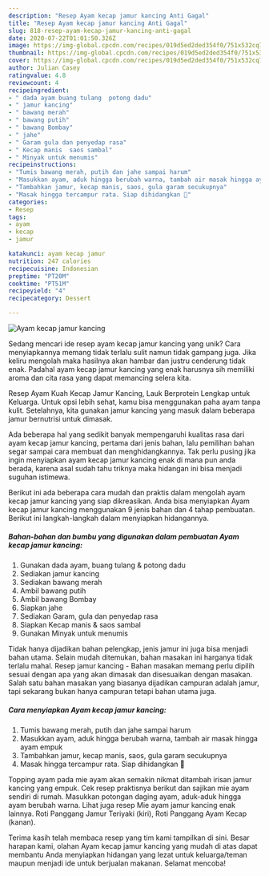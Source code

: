 ```yaml
---
description: "Resep Ayam kecap jamur kancing Anti Gagal"
title: "Resep Ayam kecap jamur kancing Anti Gagal"
slug: 818-resep-ayam-kecap-jamur-kancing-anti-gagal
date: 2020-07-22T01:01:50.326Z
image: https://img-global.cpcdn.com/recipes/019d5ed2ded354f0/751x532cq70/ayam-kecap-jamur-kancing-foto-resep-utama.jpg
thumbnail: https://img-global.cpcdn.com/recipes/019d5ed2ded354f0/751x532cq70/ayam-kecap-jamur-kancing-foto-resep-utama.jpg
cover: https://img-global.cpcdn.com/recipes/019d5ed2ded354f0/751x532cq70/ayam-kecap-jamur-kancing-foto-resep-utama.jpg
author: Julian Casey
ratingvalue: 4.8
reviewcount: 4
recipeingredient:
- " dada ayam buang tulang  potong dadu"
- " jamur kancing"
- " bawang merah"
- " bawang putih"
- " bawang Bombay"
- " jahe"
- " Garam gula dan penyedap rasa"
- " Kecap manis  saos sambal"
- " Minyak untuk menumis"
recipeinstructions:
- "Tumis bawang merah, putih dan jahe sampai harum"
- "Masukkan ayam, aduk hingga berubah warna, tambah air masak hingga ayam empuk"
- "Tambahkan jamur, kecap manis, saos, gula garam secukupnya"
- "Masak hingga tercampur rata. Siap dihidangkan 🥰"
categories:
- Resep
tags:
- ayam
- kecap
- jamur

katakunci: ayam kecap jamur 
nutrition: 247 calories
recipecuisine: Indonesian
preptime: "PT20M"
cooktime: "PT51M"
recipeyield: "4"
recipecategory: Dessert

---
```



![Ayam kecap jamur kancing](https://img-global.cpcdn.com/recipes/019d5ed2ded354f0/751x532cq70/ayam-kecap-jamur-kancing-foto-resep-utama.jpg)

Sedang mencari ide resep ayam kecap jamur kancing yang unik? Cara menyiapkannya memang tidak terlalu sulit namun tidak gampang juga. Jika keliru mengolah maka hasilnya akan hambar dan justru cenderung tidak enak. Padahal ayam kecap jamur kancing yang enak harusnya sih memiliki aroma dan cita rasa yang dapat memancing selera kita.

Resep Ayam Kuah Kecap Jamur Kancing, Lauk Berprotein Lengkap untuk Keluarga. Untuk opsi lebih sehat, kamu bisa menggunakan paha ayam tanpa kulit. Setelahnya, kita gunakan jamur kancing yang masuk dalam beberapa jamur bernutrisi untuk dimasak.

Ada beberapa hal yang sedikit banyak mempengaruhi kualitas rasa dari ayam kecap jamur kancing, pertama dari jenis bahan, lalu pemilihan bahan segar sampai cara membuat dan menghidangkannya. Tak perlu pusing jika ingin menyiapkan ayam kecap jamur kancing enak di mana pun anda berada, karena asal sudah tahu triknya maka hidangan ini bisa menjadi suguhan istimewa.


Berikut ini ada beberapa cara mudah dan praktis dalam mengolah ayam kecap jamur kancing yang siap dikreasikan. Anda bisa menyiapkan Ayam kecap jamur kancing menggunakan 9 jenis bahan dan 4 tahap pembuatan. Berikut ini langkah-langkah dalam menyiapkan hidangannya.

<!--inarticleads1-->

##### Bahan-bahan dan bumbu yang digunakan dalam pembuatan Ayam kecap jamur kancing:

1. Gunakan  dada ayam, buang tulang &amp; potong dadu
1. Sediakan  jamur kancing
1. Sediakan  bawang merah
1. Ambil  bawang putih
1. Ambil  bawang Bombay
1. Siapkan  jahe
1. Sediakan  Garam, gula dan penyedap rasa
1. Siapkan  Kecap manis &amp; saos sambal
1. Gunakan  Minyak untuk menumis


Tidak hanya dijadikan bahan pelengkap, jenis jamur ini juga bisa menjadi bahan utama. Selain mudah ditemukan, bahan masakan ini harganya tidak terlalu mahal. Resep jamur kancing - Bahan masakan memang perlu dipilih sesuai dengan apa yang akan dimasak dan disesuaikan dengan masakan. Salah satu bahan masakan yang biasanya dijadikan campuran adalah jamur, tapi sekarang bukan hanya campuran tetapi bahan utama juga. 

<!--inarticleads2-->

##### Cara menyiapkan Ayam kecap jamur kancing:

1. Tumis bawang merah, putih dan jahe sampai harum
1. Masukkan ayam, aduk hingga berubah warna, tambah air masak hingga ayam empuk
1. Tambahkan jamur, kecap manis, saos, gula garam secukupnya
1. Masak hingga tercampur rata. Siap dihidangkan 🥰


Topping ayam pada mie ayam akan semakin nikmat ditambah irisan jamur kancing yang empuk. Cek resep praktisnya berikut dan sajikan mie ayam sendiri di rumah. Masukkan potongan daging ayam, aduk-aduk hingga ayam berubah warna. Lihat juga resep Mie ayam jamur kancing enak lainnya. Roti Panggang Jamur Teriyaki (kiri), Roti Panggang Ayam Kecap (kanan). 

Terima kasih telah membaca resep yang tim kami tampilkan di sini. Besar harapan kami, olahan Ayam kecap jamur kancing yang mudah di atas dapat membantu Anda menyiapkan hidangan yang lezat untuk keluarga/teman maupun menjadi ide untuk berjualan makanan. Selamat mencoba!
